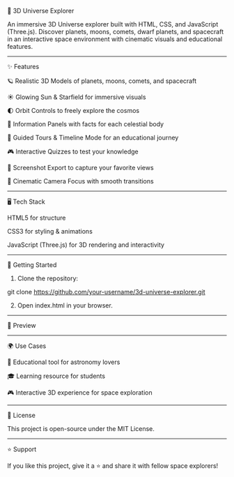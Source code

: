 🌌 3D Universe Explorer

An immersive 3D Universe explorer built with HTML, CSS, and JavaScript (Three.js).
Discover planets, moons, comets, dwarf planets, and spacecraft in an interactive space environment with cinematic visuals and educational features.


---

✨ Features

🪐 Realistic 3D Models of planets, moons, comets, and spacecraft

☀️ Glowing Sun & Starfield for immersive visuals

🌓 Orbit Controls to freely explore the cosmos

📖 Information Panels with facts for each celestial body

🚀 Guided Tours & Timeline Mode for an educational journey

🎮 Interactive Quizzes to test your knowledge

📸 Screenshot Export to capture your favorite views

🌠 Cinematic Camera Focus with smooth transitions



---

🖥️ Tech Stack

HTML5 for structure

CSS3 for styling & animations

JavaScript (Three.js) for 3D rendering and interactivity



---

🚀 Getting Started

1. Clone the repository:

git clone https://github.com/your-username/3d-universe-explorer.git


2. Open index.html in your browser.




---

📸 Preview


---

🌍 Use Cases

🔭 Educational tool for astronomy lovers

🎓 Learning resource for students

🎮 Interactive 3D experience for space exploration



---

📜 License

This project is open-source under the MIT License.


---

⭐ Support

If you like this project, give it a ⭐ and share it with fellow space explorers!
